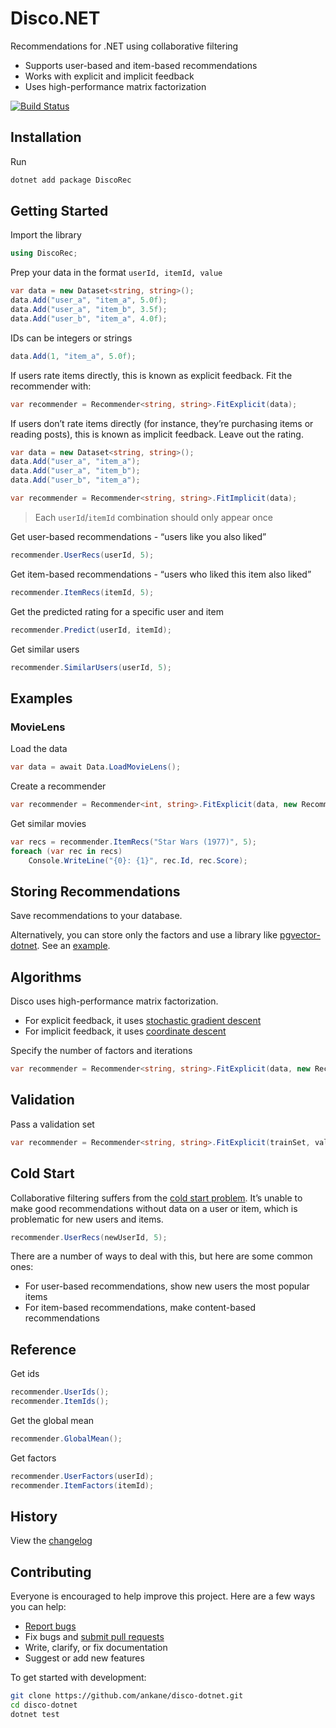 # Disco.NET

Recommendations for .NET using collaborative filtering

- Supports user-based and item-based recommendations
- Works with explicit and implicit feedback
- Uses high-performance matrix factorization

[![Build Status](https://github.com/ankane/disco-dotnet/actions/workflows/build.yml/badge.svg)](https://github.com/ankane/disco-dotnet/actions)

## Installation

Run

```sh
dotnet add package DiscoRec
```

## Getting Started

Import the library

```csharp
using DiscoRec;
```

Prep your data in the format `userId, itemId, value`

```csharp
var data = new Dataset<string, string>();
data.Add("user_a", "item_a", 5.0f);
data.Add("user_a", "item_b", 3.5f);
data.Add("user_b", "item_a", 4.0f);
```

IDs can be integers or strings

```csharp
data.Add(1, "item_a", 5.0f);
```

If users rate items directly, this is known as explicit feedback. Fit the recommender with:

```csharp
var recommender = Recommender<string, string>.FitExplicit(data);
```

If users don’t rate items directly (for instance, they’re purchasing items or reading posts), this is known as implicit feedback. Leave out the rating.

```csharp
var data = new Dataset<string, string>();
data.Add("user_a", "item_a");
data.Add("user_a", "item_b");
data.Add("user_b", "item_a");

var recommender = Recommender<string, string>.FitImplicit(data);
```

> Each `userId`/`itemId` combination should only appear once

Get user-based recommendations - “users like you also liked”

```csharp
recommender.UserRecs(userId, 5);
```

Get item-based recommendations - “users who liked this item also liked”

```csharp
recommender.ItemRecs(itemId, 5);
```

Get the predicted rating for a specific user and item

```csharp
recommender.Predict(userId, itemId);
```

Get similar users

```csharp
recommender.SimilarUsers(userId, 5);
```

## Examples

### MovieLens

Load the data

```csharp
var data = await Data.LoadMovieLens();
```

Create a recommender

```csharp
var recommender = Recommender<int, string>.FitExplicit(data, new RecommenderOptions { Factors = 20 });
```

Get similar movies

```csharp
var recs = recommender.ItemRecs("Star Wars (1977)", 5);
foreach (var rec in recs)
    Console.WriteLine("{0}: {1}", rec.Id, rec.Score);
```

## Storing Recommendations

Save recommendations to your database.

Alternatively, you can store only the factors and use a library like [pgvector-dotnet](https://github.com/pgvector/pgvector-dotnet). See an [example](https://github.com/pgvector/pgvector-dotnet/blob/master/examples/Disco/Program.cs).

## Algorithms

Disco uses high-performance matrix factorization.

- For explicit feedback, it uses [stochastic gradient descent](https://www.csie.ntu.edu.tw/~cjlin/papers/libmf/libmf_journal.pdf)
- For implicit feedback, it uses [coordinate descent](https://www.csie.ntu.edu.tw/~cjlin/papers/one-class-mf/biased-mf-sdm-with-supp.pdf)

Specify the number of factors and iterations

```csharp
var recommender = Recommender<string, string>.FitExplicit(data, new RecommenderOptions { Factors = 8, Iterations = 20 });
```

## Validation

Pass a validation set

```csharp
var recommender = Recommender<string, string>.FitExplicit(trainSet, validSet);
```

## Cold Start

Collaborative filtering suffers from the [cold start problem](https://en.wikipedia.org/wiki/Cold_start_(recommender_systems)). It’s unable to make good recommendations without data on a user or item, which is problematic for new users and items.

```csharp
recommender.UserRecs(newUserId, 5);
```

There are a number of ways to deal with this, but here are some common ones:

- For user-based recommendations, show new users the most popular items
- For item-based recommendations, make content-based recommendations

## Reference

Get ids

```csharp
recommender.UserIds();
recommender.ItemIds();
```

Get the global mean

```csharp
recommender.GlobalMean();
```

Get factors

```csharp
recommender.UserFactors(userId);
recommender.ItemFactors(itemId);
```

## History

View the [changelog](https://github.com/ankane/disco-dotnet/blob/master/CHANGELOG.md)

## Contributing

Everyone is encouraged to help improve this project. Here are a few ways you can help:

- [Report bugs](https://github.com/ankane/disco-dotnet/issues)
- Fix bugs and [submit pull requests](https://github.com/ankane/disco-dotnet/pulls)
- Write, clarify, or fix documentation
- Suggest or add new features

To get started with development:

```sh
git clone https://github.com/ankane/disco-dotnet.git
cd disco-dotnet
dotnet test
```
